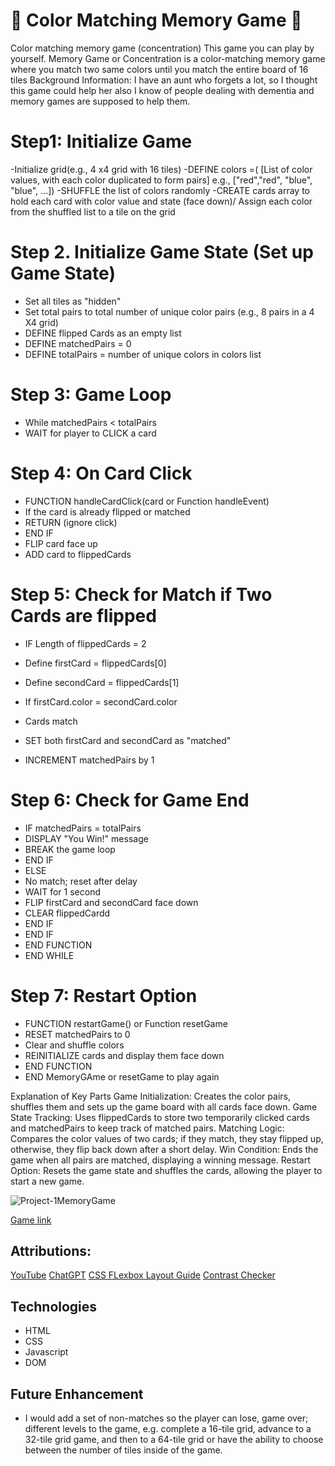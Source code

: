 # 🧩 Color Matching Memory Game 🧩

 Color matching memory game (concentration)
 This game you can play by yourself. 
 Memory Game or Concentration is a color-matching memory game where you match two same colors until you match the entire board of 16 tiles
 Background Information: I have an aunt who forgets a lot, so I thought this game could help her
 also I know of people dealing with dementia and memory games are supposed to help them.
 
 # Step1: Initialize Game
 -Initialize grid(e.g., 4 x4 grid with 16 tiles)
 -DEFINE colors =( [List of color values, with each color duplicated to form pairs] e.g., ["red","red", "blue", "blue", ...])
 -SHUFFLE the list of colors randomly
 -CREATE cards array to hold each card with color value and state (face down)/ Assign each color from the shuffled list to a tile on the grid

# Step 2. Initialize Game State (Set up Game State)
- Set all tiles as "hidden"
- Set total pairs to total number of unique color pairs (e.g., 8 pairs in a 4 X4 grid)
-  DEFINE flipped Cards as an empty list
-  DEFINE matchedPairs = 0
-  DEFINE totalPairs = number of unique colors in colors list

# Step 3: Game Loop
-  While matchedPairs < totalPairs
- WAIT for player to CLICK a card

# Step 4: On Card Click
- FUNCTION handleCardClick(card or Function handleEvent)
- If the card is already flipped or matched
- RETURN (ignore click)
- END IF
- FLIP card face up
- ADD card to flippedCards

# Step 5: Check for Match if Two Cards are flipped
- IF Length of flippedCards = 2
- Define firstCard = flippedCards[0]
- Define secondCard = flippedCards[1]

- If firstCard.color = secondCard.color
- Cards match
-  SET both firstCard and secondCard as "matched"
- INCREMENT matchedPairs by 1

# Step 6: Check for Game End
- IF matchedPairs = totalPairs
- DISPLAY "You Win!" message
 - BREAK the game loop
- END IF
- ELSE
- No match; reset after delay
 - WAIT for 1 second
- FLIP firstCard and secondCard face down
 - CLEAR flippedCardd
 - END IF
- END IF
- END FUNCTION
- END WHILE

 # Step 7: Restart Option
 - FUNCTION restartGame() or Function resetGame
 - RESET matchedPairs to 0
 - Clear and shuffle colors
 - REINITIALIZE cards and display them face down
 - END FUNCTION
 - END MemoryGAme or resetGame to play again

Explanation of Key Parts
Game Initialization: Creates the color pairs, shuffles them and sets up the game board with all cards face down.
Game State Tracking: Uses flippedCards to store two temporarily clicked cards and matchedPairs to keep track of matched pairs.
Matching Logic: Compares the color values of two cards; if they match, they stay flipped up, otherwise, they flip back down after a short delay.
Win Condition: Ends the game when all pairs are matched, displaying a winning message.
Restart Option: Resets the game state and shuffles the cards, allowing the player to start a new game.

![Project-1MemoryGame](https://github.com/user-attachments/assets/5f9a3a17-7e53-4657-949f-f3458a5fe878)


[Game link](https://francinehouston.github.io/color-matching-memory-game/)

## Attributions: 
[YouTube](https://www.youtube.com/watch?v=bznJPt4t_4s)
[ChatGPT](https://chatgpt.com)
[CSS FLexbox Layout Guide](https://css-tricks.com/snippets/css/a-guide-to-flexbox/#aa-examples)
[Contrast Checker](https://webaim.org/resources/contrastchecker/?fcolor=E4C4ED&bcolor=000000)

## Technologies
- HTML
- CSS
- Javascript
- DOM

## Future Enhancement
- I would add a set of non-matches so the player can lose, game over; different levels to the game, e.g. complete a 16-tile grid, advance to a 32-tile grid game, and then to a 64-tile grid or have the ability to choose between the number of tiles inside of the game. 
